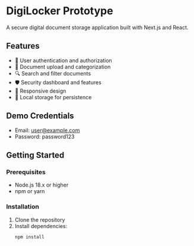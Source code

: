 # DigiLocker Prototype

A secure digital document storage application built with Next.js and React.

## Features

- 🔐 User authentication and authorization
- 📁 Document upload and categorization
- 🔍 Search and filter documents
- 🛡️ Security dashboard and features
- 📱 Responsive design
- 💾 Local storage for persistence

## Demo Credentials

- Email: user@example.com
- Password: password123

## Getting Started

### Prerequisites

- Node.js 18.x or higher
- npm or yarn

### Installation

1. Clone the repository
2. Install dependencies:
   ```bash
   npm install